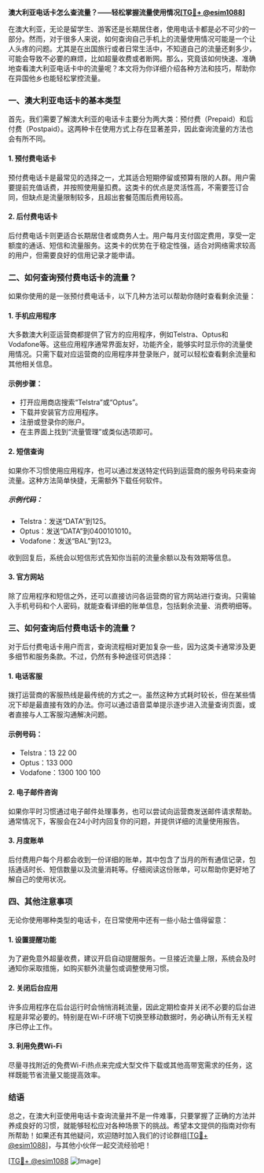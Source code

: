**澳大利亚电话卡怎么查流量？——轻松掌握流量使用情况[[TG💪+ @esim1088](https://t.me/s/esim1088)]**

在澳大利亚，无论是留学生、游客还是长期居住者，使用电话卡都是必不可少的一部分。然而，对于很多人来说，如何查询自己手机上的流量使用情况可能是一个让人头疼的问题。尤其是在出国旅行或者日常生活中，不知道自己的流量还剩多少，可能会导致不必要的麻烦，比如超量收费或者断网。那么，究竟该如何快速、准确地查看澳大利亚电话卡中的流量呢？本文将为你详细介绍各种方法和技巧，帮助你在异国他乡也能轻松掌控流量。

### 一、澳大利亚电话卡的基本类型

首先，我们需要了解澳大利亚的电话卡主要分为两大类：预付费（Prepaid）和后付费（Postpaid）。这两种卡在使用方式上存在显著差异，因此查询流量的方法也会有所不同。

#### 1. 预付费电话卡
预付费电话卡是最常见的选择之一，尤其适合短期停留或预算有限的人群。用户需要提前充值话费，并按照使用量扣费。这类卡的优点是灵活性高，不需要签订合同，但缺点是流量限制较多，且超出套餐范围后费用较高。

#### 2. 后付费电话卡
后付费电话卡则更适合长期居住者或商务人士。用户每月支付固定费用，享受一定额度的通话、短信和流量服务。这类卡的优势在于稳定性强，适合对网络需求较高的用户，但需要良好的信用记录才能申请。

### 二、如何查询预付费电话卡的流量？

如果你使用的是一张预付费电话卡，以下几种方法可以帮助你随时查看剩余流量：

#### 1. 手机应用程序
大多数澳大利亚运营商都提供了官方的应用程序，例如Telstra、Optus和Vodafone等。这些应用程序通常界面友好，功能齐全，能够实时显示你的流量使用情况。只需下载对应运营商的应用程序并登录账户，就可以轻松查看剩余流量和其他相关信息。

#### 示例步骤：
- 打开应用商店搜索“Telstra”或“Optus”。
- 下载并安装官方应用程序。
- 注册或登录你的账户。
- 在主界面上找到“流量管理”或类似选项即可。

#### 2. 短信查询
如果你不习惯使用应用程序，也可以通过发送特定代码到运营商的服务号码来查询流量。这种方法简单快捷，无需额外下载任何软件。

##### 示例代码：
- Telstra：发送“DATA”到125。
- Optus：发送“DATA”到0400101010。
- Vodafone：发送“BAL”到123。

收到回复后，系统会以短信形式告知你当前的流量余额以及有效期等信息。

#### 3. 官方网站
除了应用程序和短信之外，还可以直接访问各运营商的官方网站进行查询。只需输入手机号码和个人密码，就能查看详细的账单信息，包括剩余流量、消费明细等。

### 三、如何查询后付费电话卡的流量？

对于后付费电话卡用户而言，查询流程相对更加复杂一些，因为这类卡通常涉及更多细节和服务条款。不过，仍然有多种途径可供选择：

#### 1. 电话客服
拨打运营商的客服热线是最传统的方式之一。虽然这种方式耗时较长，但在某些情况下却是最直接有效的办法。你可以通过语音菜单提示逐步进入流量查询页面，或者直接与人工客服沟通解决问题。

#### 示例号码：
- Telstra：13 22 00
- Optus：133 000
- Vodafone：1300 100 100

#### 2. 电子邮件咨询
如果你平时习惯通过电子邮件处理事务，也可以尝试向运营商发送邮件请求帮助。通常情况下，客服会在24小时内回复你的问题，并提供详细的流量使用报告。

#### 3. 月度账单
后付费用户每个月都会收到一份详细的账单，其中包含了当月的所有通信记录，包括通话时长、短信数量以及流量消耗等。仔细阅读这份账单，可以帮助你更好地了解自己的使用状况。

### 四、其他注意事项

无论你使用哪种类型的电话卡，在日常使用中还有一些小贴士值得留意：

#### 1. 设置提醒功能
为了避免意外超量收费，建议开启自动提醒服务。一旦接近流量上限，系统会及时通知你采取措施，如购买额外流量包或调整使用习惯。

#### 2. 关闭后台应用
许多应用程序在后台运行时会悄悄消耗流量，因此定期检查并关闭不必要的后台进程是非常必要的。特别是在Wi-Fi环境下切换至移动数据时，务必确认所有无关程序已停止工作。

#### 3. 利用免费Wi-Fi
尽量寻找附近的免费Wi-Fi热点来完成大型文件下载或其他高带宽需求的任务，这样既能节省流量又能提高效率。

### 结语

总之，在澳大利亚使用电话卡查询流量并不是一件难事，只要掌握了正确的方法并养成良好的习惯，就能够轻松应对各种场景下的挑战。希望本文提供的指南对你有所帮助！如果还有其他疑问，欢迎随时加入我们的讨论群组[[TG💪+ @esim1088](https://t.me/s/esim1088)]，与其他小伙伴一起交流经验吧！

[[TG💪+ @esim1088](https://t.me/s/esim1088) ![Image](https://i.postimg.cc/4NQfJmqS/Snipaste-2025-05-13-00-14-12.png)]